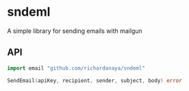# sndeml

A simple library for sending emails with mailgun

## API

```go
import email "github.com/richardanaya/sndeml"

SendEmail(apiKey, recipient, sender, subject, body) error
```